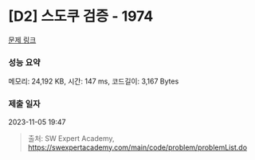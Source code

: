 # [D2] 스도쿠 검증 - 1974 

[문제 링크](https://swexpertacademy.com/main/code/problem/problemDetail.do?contestProbId=AV5Psz16AYEDFAUq) 

### 성능 요약

메모리: 24,192 KB, 시간: 147 ms, 코드길이: 3,167 Bytes

### 제출 일자

2023-11-05 19:47



> 출처: SW Expert Academy, https://swexpertacademy.com/main/code/problem/problemList.do